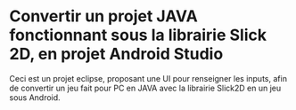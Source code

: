 # Convertir un projet JAVA fonctionnant sous la librairie Slick 2D, en projet Android Studio

Ceci est un projet eclipse, proposant une UI pour renseigner les inputs, afin de convertir un jeu fait pour PC en JAVA avec la librairie Slick2D en un jeu sous Android.
